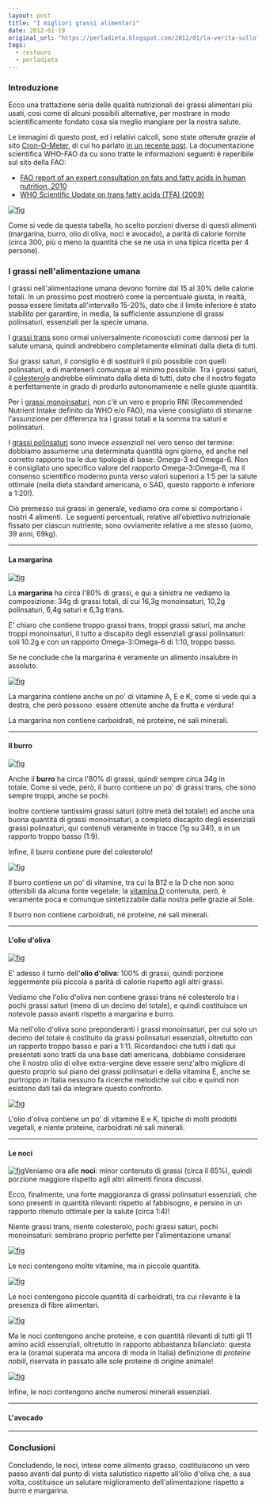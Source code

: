 ```yaml
---
layout: post
title: "I migliori grassi alimentari"
date: 2012-01-19
original_url: "https://perladieta.blogspot.com/2012/01/la-verita-sullolio-doliva.html"
tags:
  - restauro
  - perladieta
---
```


### Introduzione

Ecco una trattazione seria delle qualità nutrizionali dei grassi alimentari più usati, così come di alcuni possibili alternative, per mostrare in modo scientificamente fondato cosa sia meglio mangiare per la nostra salute.

Le immagini di questo post, ed i relativi calcoli, sono state ottenute grazie al sito [Cron-O-Meter](http://cronometer.com/), di cui ho parlato [in un recente post](http://perladieta.blogspot.com/2012/01/cron-o-meter-power-your-diet-with.html). La documentazione scientifica WHO-FAO da cu sono tratte le informazioni seguenti è reperibile sul sito della FAO:  

* [FAO report of an expert consultation on fats and fatty acids in human nutrition, 2010](http://www.who.int/nutrition/publications/nutrientrequirements/fatsandfattyacids_humannutrition/en/index.html)
* [WHO Scientific Update on trans fatty acids (TFA) (2009)](http://www.who.int/nutrition/publications/nutrientrequirements/scientific_update_TFA/en/index.html)

[![fig](https://blogger.googleusercontent.com/img/b/R29vZ2xl/AVvXsEibHgHb1wva2v5XxI1d0TtoWS3MumJ4aB4HXUbDSl4tcrCNsTFa0GKhJuaamSv_Pb70RWQemFPaPYZ2bmVCjhezgWUcDvIrNAR_qHDH_oqi_Cp8rp9DFgO7D90OpftBw0T18VakF6U6EbA/s1600/lipids+contest+new.png)](https://blogger.googleusercontent.com/img/b/R29vZ2xl/AVvXsEibHgHb1wva2v5XxI1d0TtoWS3MumJ4aB4HXUbDSl4tcrCNsTFa0GKhJuaamSv_Pb70RWQemFPaPYZ2bmVCjhezgWUcDvIrNAR_qHDH_oqi_Cp8rp9DFgO7D90OpftBw0T18VakF6U6EbA/s1600/lipids+contest+new.png)

Come si vede da questa tabella, ho scelto porzioni diverse di questi alimenti (margarina, burro, olio di oliva, noci e avocado), a parità di calorie fornite (circa 300, più o meno la quantità che se ne usa in una tipica ricetta per 4 persone).

### I grassi nell'alimentazione umana

  
I grassi nell'alimentazione umana devono fornire dal 15 al 30% delle calorie totali. In un prossimo post mostrerò come la percentuale giusta, in realtà, possa essere limitata all'intervallo 15-20%, dato che il limite inferiore è stato stabilito per garantire, in media, la sufficiente assunzione di grassi polinsaturi, essenziali per la specie umana.

I [grassi trans](http://it.wikipedia.org/wiki/Grassi_trans) sono ormai universalmente riconosciuti come dannosi per la salute umana, quindi andrebbero completamente eliminati dalla dieta di tutti.

Sui grassi saturi, il consiglio è di sostituirli il più possibile con quelli polinsaturi, e di mantenerli comunque al minimo possibile. Tra i grassi saturi, il [colesterolo](http://it.wikipedia.org/wiki/Colesterolo) andrebbe eliminato dalla dieta di tutti, dato che il nostro fegato è perfettamente in grado di produrlo autonomamente e nelle giuste quantità.

Per i [grassi monoinsaturi](http://it.wikipedia.org/wiki/Grassi_monoinsaturi), non c'è un vero e proprio RNI (Recommended Nutrient Intake definito da WHO e/o FAO), ma viene consigliato di stimarne l'assunzione per differenza tra i grassi totali e la somma tra saturi e polinsaturi.

I [grassi polinsaturi](http://it.wikipedia.org/wiki/Acidi_grassi_essenziali) sono invece *essenziali* nel vero senso del termine: dobbiamo assumerne una determinata quantità ogni giorno, ed anche nel corretto rapporto tra le due tipologie di base: Omega-3 ed Omega-6. Non è consigliato uno specifico valore del rapporto Omega-3:Omega-6, ma il consenso scientifico moderno punta verso valori superiori a 1:5 per la salute ottimale (nella dieta standard americana, o SAD, questo rapporto è inferiore a 1:20!).

  

Ciò premesso sui grassi in generale, vediamo ora come si comportano i nostri 4 alimenti.  Le seguenti percentuali, relative all'obiettivo nutrizionale fissato per ciascun nutriente, sono ovviamente relative a me stesso (uomo, 39 anni, 69kg).

---

#### La margarina

[![fig](https://blogger.googleusercontent.com/img/b/R29vZ2xl/AVvXsEjgAta4gevuao9ezlkI5QJF1dvUqhIJh6Q4abewgQgG66q2Tszyfq-7h_b8H_Sad4nrhf7yVKUTO3TssGkQ9v59uOJSSrpxqyFlCuy8jiouf3DUkiuTXs91EYwnAzMMmjiqX8sk4V7r6ms/s1600/margarine+lipids.png)](https://blogger.googleusercontent.com/img/b/R29vZ2xl/AVvXsEjgAta4gevuao9ezlkI5QJF1dvUqhIJh6Q4abewgQgG66q2Tszyfq-7h_b8H_Sad4nrhf7yVKUTO3TssGkQ9v59uOJSSrpxqyFlCuy8jiouf3DUkiuTXs91EYwnAzMMmjiqX8sk4V7r6ms/s1600/margarine+lipids.png)

La **margarina** ha circa l'80% di grassi, e qui a sinistra ne vediamo la composizione: 34g di grassi totali, di cui 16,3g monoinsaturi, 10,2g polinsaturi, 6,4g saturi e 6,3g trans.

E' chiaro che contiene troppo grassi trans, troppi grassi saturi, ma anche troppi monoinsaturi, il tutto a discapito degli essenziali grassi polinsaturi: soli 10.2g e con un rapporto Omega-3:Omega-6 di 1:10, troppo basso.

Se ne conclude che la margarina è veramente un alimento insalubre in assoluto.

[![fig](https://blogger.googleusercontent.com/img/b/R29vZ2xl/AVvXsEjkDHohKAk3lGcAQHm4BzkYDACLpNKMc9GefEVOKIuf-NzRUrgBFdltCQ9I1dnwHZD5ArdF13rHp68wiiZfWDW2nXo7ahkNuEuYdUtuxehzIRRsIv08JYL3i-6x2WzFkN-9_IWxyd3Ft20/s1600/margarine+vitamins.png)](https://blogger.googleusercontent.com/img/b/R29vZ2xl/AVvXsEjkDHohKAk3lGcAQHm4BzkYDACLpNKMc9GefEVOKIuf-NzRUrgBFdltCQ9I1dnwHZD5ArdF13rHp68wiiZfWDW2nXo7ahkNuEuYdUtuxehzIRRsIv08JYL3i-6x2WzFkN-9_IWxyd3Ft20/s1600/margarine+vitamins.png)

La margarina contiene anche un po' di vitamine A, E e K, come si vede qui a destra, che però possono  essere ottenute anche da frutta e verdura!

La margarina non contiene carboidrati, né proteine, né sali minerali.

  
  
  
  
  
  
  
  

---

#### Il burro

[![fig](https://blogger.googleusercontent.com/img/b/R29vZ2xl/AVvXsEjSBEkaivUqKDfb7tZhqSSmXgQWiKlImxZcMIfALujlxgBaRdn_c6uRvJ2YNYuCBxfMFUW4pKoANE2WoSkFtGVVo4lBw1JUVzx_SvrbsFxwt1HO3QpCWoVk1qmKdGBkVYZFMLVOBlrNa8k/s1600/butter+lipids.png)](https://blogger.googleusercontent.com/img/b/R29vZ2xl/AVvXsEjSBEkaivUqKDfb7tZhqSSmXgQWiKlImxZcMIfALujlxgBaRdn_c6uRvJ2YNYuCBxfMFUW4pKoANE2WoSkFtGVVo4lBw1JUVzx_SvrbsFxwt1HO3QpCWoVk1qmKdGBkVYZFMLVOBlrNa8k/s1600/butter+lipids.png)

Anche il **burro** ha circa l'80% di grassi, quindi sempre circa 34g in totale. Come si vede, però, il burro contiene un po' di grassi trans, che sono sempre troppi, anche se pochi.

Inoltre contiene tantissimi grassi saturi (oltre metà del totale!) ed anche una buona quantità di grassi monoinsaturi, a completo discapito degli essenziali grassi polinsaturi, qui contenuti veramente in tracce (1g su 34!), e in un rapporto troppo basso (1:9).

Infine, il burro contiene pure del colesterolo!

[![fig](https://blogger.googleusercontent.com/img/b/R29vZ2xl/AVvXsEgvbdRNEB6_SYQFFcwwZ7HxgF1cpb1uAU8b_c3DQvLDK9sXk9VQNoZbD0mAokuEGlEOFNcGYVeDmlH3KhT2ds8YWMnrOfrP3k92NpkIE4P45Ldaep6Zo4g6z0Q62aqjfV16hDNGNvhG9T0/s1600/butter+vitamins.png)](https://blogger.googleusercontent.com/img/b/R29vZ2xl/AVvXsEgvbdRNEB6_SYQFFcwwZ7HxgF1cpb1uAU8b_c3DQvLDK9sXk9VQNoZbD0mAokuEGlEOFNcGYVeDmlH3KhT2ds8YWMnrOfrP3k92NpkIE4P45Ldaep6Zo4g6z0Q62aqjfV16hDNGNvhG9T0/s1600/butter+vitamins.png)

  

Il burro contiene un po' di vitamine, tra cui la B12 e la D che non sono ottenibili da alcuna fonte vegetale; la [vitamina D](http://perladieta.blogspot.it/2012/06/la-verita-sulla-vitamina-d.html) contenuta, però, è veramente poca e comunque sintetizzabile dalla nostra pelle grazie al Sole.

Il burro non contiene carboidrati, né proteine, né sali minerali.

  
  
  
  
  

---

#### L'olio d'oliva

[![fig](https://blogger.googleusercontent.com/img/b/R29vZ2xl/AVvXsEjz3-h9ruQ5IP9O6KDDeGbkOJf85ZgF0Tf52sjmHmEfq8Uu67t6-5zYH1Lg8HCiPc7z_0FbLqgXUXcMtOJUMezIzZFayyeBtvK5STDVwobsjCXB2CkTy34Bqsr131bAvEPUIrGLWh1mMuo/s1600/olive+oil+lipids.png)](https://blogger.googleusercontent.com/img/b/R29vZ2xl/AVvXsEjz3-h9ruQ5IP9O6KDDeGbkOJf85ZgF0Tf52sjmHmEfq8Uu67t6-5zYH1Lg8HCiPc7z_0FbLqgXUXcMtOJUMezIzZFayyeBtvK5STDVwobsjCXB2CkTy34Bqsr131bAvEPUIrGLWh1mMuo/s1600/olive+oil+lipids.png)

E' adesso il turno dell'**olio d'oliva**: 100% di grassi, quindi porzione leggermente più piccola a parità di calorie rispetto agli altri grassi.  

Vediamo che l'olio d'oliva non contiene grassi trans né colesterolo tra i pochi grassi saturi (meno di un decimo del totale), e quindi costituisce un notevole passo avanti rispetto a margarina e burro.

Ma nell'olio d'oliva sono preponderanti i grassi monoinsaturi, per cui solo un decimo del totale è costituito da grassi polinsaturi essenziali, oltretutto con un rapporto troppo basso e pari a 1:11. Ricordandoci che tutti i dati qui presentati sono tratti da una base dati americana, dobbiamo considerare che il nostro olio di olive extra-vergine deve essere senz'altro migliore di questo proprio sul piano dei grassi polinsaturi e della vitamina E, anche se purtroppo in Italia nessuno fa ricerche metodiche sul cibo e quindi non esistono dati tali da integrare questo confronto.

[![fig](https://blogger.googleusercontent.com/img/b/R29vZ2xl/AVvXsEgJXL8_lcTcXq9SCAdXPrFpvcQmMc4RhQ4Tn9BLO_8OZZT4d8nklDOwksa9a6F_hJ2NVICxRhyphenhyphen763pflu8X0wv7oRoy_2Y5N-sC9vJOZeiC2AhwkYWzwVXosQcC_FKWguqM-uYobkMbAmE/s1600/olive+oil+vitamins.png)](https://blogger.googleusercontent.com/img/b/R29vZ2xl/AVvXsEgJXL8_lcTcXq9SCAdXPrFpvcQmMc4RhQ4Tn9BLO_8OZZT4d8nklDOwksa9a6F_hJ2NVICxRhyphenhyphen763pflu8X0wv7oRoy_2Y5N-sC9vJOZeiC2AhwkYWzwVXosQcC_FKWguqM-uYobkMbAmE/s1600/olive+oil+vitamins.png)

L'olio d'oliva contiene un po' di vitamine E e K, tipiche di molti prodotti vegetali, e niente proteine, carboidrati né sali minerali.

  
  
  
  
  
  
  
  
  
  
  

---

#### Le noci

[![fig](https://blogger.googleusercontent.com/img/b/R29vZ2xl/AVvXsEjaRPrJyJe_ZVNOzwtnd-lbSSlWIzyr0psLQ8FvG62KiHbjgly3Trs3K5yI2m6VZ6MS5ob1_ImCoptp9D-rgDhXnhdq2aTz7VOorqlU_1_RSqnwkzjMfO8d-OG_gxTe5-6MynC3TTFOvpk/s1600/walnuts+lipids.png)](https://blogger.googleusercontent.com/img/b/R29vZ2xl/AVvXsEjaRPrJyJe_ZVNOzwtnd-lbSSlWIzyr0psLQ8FvG62KiHbjgly3Trs3K5yI2m6VZ6MS5ob1_ImCoptp9D-rgDhXnhdq2aTz7VOorqlU_1_RSqnwkzjMfO8d-OG_gxTe5-6MynC3TTFOvpk/s1600/walnuts+lipids.png)Veniamo ora alle **noci**: minor contenuto di grassi (circa il 65%), quindi porzione maggiore rispetto agli altri alimenti finora discussi.

Ecco, finalmente, una forte maggioranza di grassi polinsaturi essenziali, che sono presenti in quantità rilevanti rispetto al fabbisogno, e persino in un rapporto ritenuto ottimale per la salute (circa 1:4)!

Niente grassi trans, niente colesterolo, pochi grassi saturi, pochi monoinsaturi: sembrano proprio perfette per l'alimentazione umana!

[![fig](https://blogger.googleusercontent.com/img/b/R29vZ2xl/AVvXsEgzXP1b1QOPUeQ90w_uouFCwpejCf-eXdVFJJt_AdAVCwoQfV72qfcvKd4G1Lt8TfCKSKaam3Uill5R7Z-07tQrY3Q1vGNuyqL3QRFFJBOQhLJNNQ_DkZV1fdUwERiKoQBid6LSQ4g-dXo/s1600/walnuts+vitamins.png)](https://blogger.googleusercontent.com/img/b/R29vZ2xl/AVvXsEgzXP1b1QOPUeQ90w_uouFCwpejCf-eXdVFJJt_AdAVCwoQfV72qfcvKd4G1Lt8TfCKSKaam3Uill5R7Z-07tQrY3Q1vGNuyqL3QRFFJBOQhLJNNQ_DkZV1fdUwERiKoQBid6LSQ4g-dXo/s1600/walnuts+vitamins.png)

  

Le noci contengono molte vitamine, ma in piccole quantità.

[![fig](https://blogger.googleusercontent.com/img/b/R29vZ2xl/AVvXsEhNFaDsYEtp2JnmPfJC77VtkxjvxFzD_34IgCaDQbEK_YEvFnTanhMtvbqxlrbksYYC0uUwKtc9bphCuC8uKpZ86vDQ_aycmwbUeQ0tsAA12IJSKg8gPJVWvB04bobEJr05UDxCAA90ROQ/s1600/walnuts+carbs.png)](https://blogger.googleusercontent.com/img/b/R29vZ2xl/AVvXsEhNFaDsYEtp2JnmPfJC77VtkxjvxFzD_34IgCaDQbEK_YEvFnTanhMtvbqxlrbksYYC0uUwKtc9bphCuC8uKpZ86vDQ_aycmwbUeQ0tsAA12IJSKg8gPJVWvB04bobEJr05UDxCAA90ROQ/s1600/walnuts+carbs.png)

  

Le noci contengono piccole quantità di carboidrati, tra cui rilevante è la presenza di fibre alimentari.

  
  
  
  

[![fig](https://blogger.googleusercontent.com/img/b/R29vZ2xl/AVvXsEiD3JRAkwk_T7BcDF2cNsgEfjGVeRUpl3bljBgFFbE_01d7K1l6qjU8iqPKfZGHopbPmNkiknUvqIyglh-bK5y5xxannwDAC62IBUDryx55wnkKrNFHZy_uP494-w9HpJoTTT-kuEgzPRM/s1600/walnuts+proteins.png)](https://blogger.googleusercontent.com/img/b/R29vZ2xl/AVvXsEiD3JRAkwk_T7BcDF2cNsgEfjGVeRUpl3bljBgFFbE_01d7K1l6qjU8iqPKfZGHopbPmNkiknUvqIyglh-bK5y5xxannwDAC62IBUDryx55wnkKrNFHZy_uP494-w9HpJoTTT-kuEgzPRM/s1600/walnuts+proteins.png)

  

Ma le noci contengono anche proteine, e con quantità rilevanti di tutti gli 11 amino acidi essenziali, oltretutto in rapporto abbastanza bilanciato: questa era la (oramai superata ma ancora di moda in Italia) definizione di *proteine nobili*, riservata in passato alle sole proteine di origine animale!

  
  
  
  
  
  
  
[![fig](https://blogger.googleusercontent.com/img/b/R29vZ2xl/AVvXsEii94gvHr0I1tLCpuCxmFyPa5TZ67zV3SJ46WcQ2EVVTudETOMICKXf0YTP5FnV_PBYJ97tLP2vco_0vFG5Fi2y5XDUBFJRtXb9kcT-HOl2boNbH46sUtALQbWn18uVn_9fjZuxMzmyllg/s1600/walnuts+minerals.png)](https://blogger.googleusercontent.com/img/b/R29vZ2xl/AVvXsEii94gvHr0I1tLCpuCxmFyPa5TZ67zV3SJ46WcQ2EVVTudETOMICKXf0YTP5FnV_PBYJ97tLP2vco_0vFG5Fi2y5XDUBFJRtXb9kcT-HOl2boNbH46sUtALQbWn18uVn_9fjZuxMzmyllg/s1600/walnuts+minerals.png)  
  
  

Infine, le noci contengono anche numerosi minerali essenziali.

  
  
  
  
  
  
  
  

---

#### L'avocado

  
  
  
  
  
  
  

---

### Conclusioni

Concludendo, le noci, intese come alimento grasso, costituiscono un vero passo avanti dal punto di vista salutistico rispetto all'olio d'oliva che, a sua volta, costituisce un salutare miglioramento dell'alimentazione rispetto a burro e margarina.
